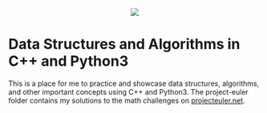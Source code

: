 <p align="center"><img src="https://external-content.duckduckgo.com/iu/?u=https%3A%2F%2Fqph.fs.quoracdn.net%2Fmain-qimg-c4bd5888bea21df127351a418a55bf51&f=1&nofb=1"></p>

Data Structures and Algorithms in C++ and Python3
=================================================
This is a place for me to practice and showcase data structures, algorithms, and other important concepts using C++ and Python3.
The project-euler folder contains my solutions to the math challenges on <a href="https://projecteuler.net/">projecteuler.net</a>.
